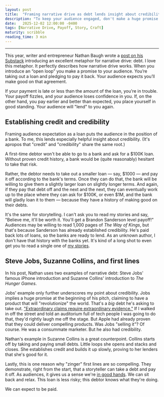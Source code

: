 ```yaml
---
layout: post
title:  "Framing narrative drive as debt lends insight about credibility"
description: "To keep your audience engaged, don't make a huge promise and then require your audience to sit through your whole story to get to the payoff. Instead, build credibility by paying off open loops all along the way."
date:   2025-12-02 12:00:00 -0400
tags: [Narrative Drive, Payoff, Story, Craft]
maturity: scribble
reading_time: 3 min
---
```


---

<p class="dropCap">This year, writer and entrepreneur Nathan Baugh wrote a <a href="https://open.substack.com/pub/nathanbaugh/p/narrative-debt?r=25f7wd&utm_campaign=post&utm_medium=web&showWelcomeOnShare=false">post on his Substack</a> introducing an excellent metaphor for narrative drive: debt. I love this metaphor. It perfectly describes how narrative drive works. When you introduce an &ldquo;open loop&rdquo; you make a promise to your audience. You&rsquo;re taking out a loan and pledging to pay it back. Your audience expects you&rsquo;ll make good on that agreement.</p> 

If your payment is late or less than the amount of the loan, you're in trouble. Your payoff fizzles, and your audience loses confidence in you. If, on the other hand, you pay earlier and better than expected, you place yourself in good standing. Your audience will "lend" to you again.

## Establishing credit and credibility

Framing audience expectation as a loan puts the audience in the position of a bank. To me, this lends especially helpful insight about credibility. (It's apropos that "credit" and "credibility" share the same root.)

A first-time debtor won't be able to go to a bank and ask for a $100K loan. Without proven credit history, a bank would be (quite reasonably) hesitant to take that risk.

Rather, the debtor needs to take out a smaller loan — say, $1000 — and pay it off according to the bank's terms. Once they can do that, the bank will be willing to give them a slightly larger loan on slightly longer terms. And again, if they pay that debt off and the next and the next, they can eventually work up to the place where they can ask for $100K, or even $1M, and the bank will gladly loan it to them — because they have a history of making good on their debts.

It's the same for storytelling. I can't ask you to read my stories and say, "Believe me, it'll be worth it. You'll get a Brandon Sanderson level payoff!" Audiences may be willing to read 1,000 pages of _The Way of Kings_, but that's because Sanderson has already established credibility. He's paid back lots of loans, so the banks are ready to lend. As an unknown author, I don't have that history with the banks yet. It's kind of a long shot to even get you to read a single one of [my stories](/stories).

## Steve Jobs, Suzanne Collins, and first lines

In his post, Nathan uses two examples of narrative debt: Steve Jobs' famous iPhone introduction and Suzanne Collins' introduction to _The Hunger Games_. 

Jobs' example only further underscores my point about credibility. Jobs implies a huge promise at the beginning of his pitch, claiming to have a product that will "revolutionize" the world. That's a _big_ debt he's asking to take out. ["Extraordinary claims require extraordinary evidence."](https://en.wikipedia.org/wiki/Extraordinary_claims_require_extraordinary_evidence) If I walked in off the street and told an auditorium full of tech people I was going to do that, they'd rightly laugh me off the stage. But Apple had already proven that they could deliver compelling products. Was Jobs "selling it"? Of course. He was a consummate marketer. But he also had credibility.

Nathan's example in Suzanne Collins is a great counterpoint. Collins starts off by taking and paying small debts. Little loops she opens and stacks and closes. She establishes credit and builds it up slowly, proving to her lenders that she's good for it.

Lastly, this is one reason why "zinger" first lines are so compelling. They demonstrate, right from the start, that a storyteller can take a debt and pay it off. As audiences, it gives us a sense we're [in good hands](https://stephango.com/in-good-hands). We can sit back and relax. This loan is less risky; this debtor knows what they're doing.

We can expect to be paid.